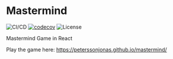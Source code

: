 # Mastermind

![CI/CD](https://github.com/peterssonjonas/mastermind/workflows/CI/CD/badge.svg)
[![codecov](https://codecov.io/gh/peterssonjonas/mastermind/branch/main/graph/badge.svg)](https://codecov.io/gh/peterssonjonas/mastermind)
![License](https://img.shields.io/github/license/peterssonjonas/mastermind)

Mastermind Game in React

Play the game here: https://peterssonjonas.github.io/mastermind/
